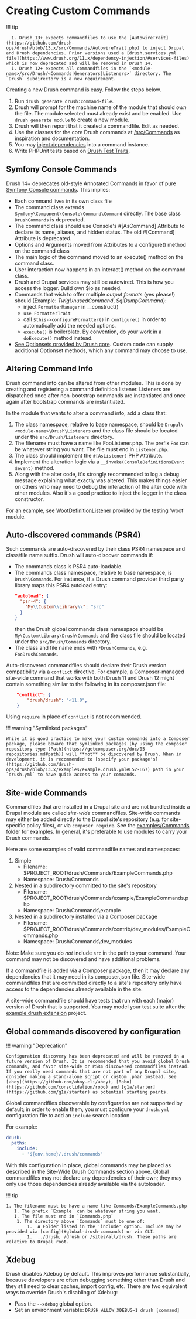 # Creating Custom Commands

!!! tip

      1. Drush 13+ expects commandfiles to use the [AutowireTrait](https://github.com/drush-ops/drush/blob/13.x/src/Commands/AutowireTrait.php) to inject Drupal and Drush dependencies. Prior versions used a [drush.services.yml file](https://www.drush.org/11.x/dependency-injection/#services-files) which is now deprecated and will be removed in Drush 14.
      1. Drush 12+ expects all commandfiles in the `<module-name>/src/Drush/<Commands|Generators|Listeners>` directory. The `Drush` subdirectory is a new requirement.

Creating a new Drush command is easy. Follow the steps below.

1. Run `drush generate drush:command-file`.
2. Drush will prompt for the machine name of the module that should _own_ the file. The module selected must already exist and be enabled. Use `drush generate module` to create a new module.
3. Drush will then report that it created a commandfile. Edit as needed.
4. Use the classes for the core Drush commands at [/src/Commands](https://github.com/drush-ops/drush/tree/13.x/src/Commands) as inspiration and documentation.
5. You may [inject dependencies](dependency-injection.md) into a command instance.
6. Write PHPUnit tests based on [Drush Test Traits](https://github.com/drush-ops/drush/blob/13.x/docs/contribute/unish.md#drush-test-traits).

## Symfony Console Commands

Drush 14+ deprecates old-style Annotated Commands in favor of pure [Symfony Console commands](https://symfony.com/doc/current/console.html). This implies:

- Each command lives in its own class file
- The command class extends `Symfony\Component\Console\Command\Command` directly. The base class `DrushCommands` is deprecated.
- The command class should use Console's #[AsCommand] Attribute to declare its name, aliases, and hidden status. The old #[Command] Attribute is deprecated.
- Options and Arguments moved from Attributes to a configure() method on the command class
- The main logic of the command moved to an execute() method on the command class.
- User interaction now happens in an interact() method on the command class.
- Drush and Drupal services may still be autowired. This is how you access the logger. Build own $io as needed.
- Commands that wish to offer multiple _output formats_ (yes please!) should (Example: _TwigUnusedCommand_,
  _SqlDumpCommand_):
    - inject `FormatterManager` in __construct()
    - `use FormatterTrait`
    - call `$this->configureFormatter()` in `configure()` in order to automatically add the needed options.
    - `execute()` is boilerplate. By convention, do your work in a `doExecute()` method instead.
- [See Optionsets provided by Drush core](https://github.com/drush-ops/drush/blob/13.x/src/Commands/OptionsSets.php). Custom code can supply additional Optionset methods, which any command may choose to use.

## Altering Command Info

Drush command info can be altered from other modules. This is done by creating and registering a command definition listener. Listeners are dispatched once after non-bootstrap commands are instantiated and once again after bootstrap commands are instantiated.

In the module that wants to alter a command info, add a class that:

1. The class namespace, relative to base namespace, should be `Drupal\<module-name>\Drush\Listeners` and the class file should be located under the `src/Drush/Listeners` directory.
1. The filename must have a name like FooListener.php. The prefix `Foo` can be whatever string you want. The file must end in `Listener.php`.
1. The class should implement the `#[AsListener]` PHP Attribute.
1. Implement the alteration logic via a `__invoke(ConsoleDefinitionsEvent $event)` method.
1. Along with the alter code, it's strongly recommended to log a debug message explaining what exactly was altered. This makes things easier on others who may need to debug the interaction of the alter code with other modules. Also it's a good practice to inject the logger in the class constructor.

For an example, see [WootDefinitionListener](https://github.com/drush-ops/drush/blob/13.x/sut/modules/unish/woot/src/Drush/Liseners/WootDefinitionListener.php) provided by the testing 'woot' module.

## Auto-discovered commands (PSR4)

Such commands are auto-discovered by their class PSR4 namespace and class/file name suffix. Drush will auto-discover commands if:

* The commands class is PSR4 auto-loadable.
* The commands class namespace, relative to base namespace, is `Drush\Commands`. For instance, if a Drush command provider third party library maps this PSR4 autoload entry:
  ```json
  "autoload": {
    "psr-4": {
      "My\\Custom\\Library\\": "src"
    }
  }
  ```
  then the Drush global commands class namespace should be `My\Custom\Library\Drush\Commands` and the class file should be located under the `src/Drush/Commands` directory.
* The class and file name ends with `*DrushCommands`, e.g. `FooDrushCommands`.

Auto-discovered commandfiles should declare their Drush version compatibility via a `conflict` directive. For example, a Composer-managed site-wide command that works with both Drush 11 and Drush 12 might contain something similar to the following in its composer.json file:
```json
    "conflict": {
        "drush/drush": "<11.0",
    }
```
Using `require` in place of `conflict` is not recommended.

!!! warning "Symlinked packages"

    While it is good practice to make your custom commands into a Composer package, please beware that symlinked packages (by using the composer repository type [Path](https://getcomposer.org/doc/05-repositories.md#path)) will **not** be discovered by Drush. When in development, it is recommended to [specify your package's](https://github.com/drush-ops/drush/blob/13.x/examples/example.drush.yml#L52-L67) path in your `drush.yml` to have quick access to your commands.

## Site-wide Commands
Commandfiles that are installed in a Drupal site and are not bundled inside a Drupal module are called _site-wide_ commandfiles. Site-wide commands may either be added directly to the Drupal site's repository (e.g. for site-specific policy files), or via `composer require`. See the [examples/Commands](https://github.com/drush-ops/drush/tree/13.x/examples/Commands) folder for examples. In general, it's preferable to use modules to carry your Drush commands.

Here are some examples of valid commandfile names and namespaces:

1. Simple
     - Filename: $PROJECT_ROOT/drush/Commands/ExampleCommands.php
     - Namespace: Drush\Commands
1. Nested in a subdirectory committed to the site's repository
     - Filename: $PROJECT_ROOT/drush/Commands/example/ExampleCommands.php
     - Namespace: Drush\Commands\example
1. Nested in a subdirectory installed via a Composer package
    - Filename: $PROJECT_ROOT/drush/Commands/contrib/dev_modules/ExampleCommands.php
    - Namespace: Drush\Commands\dev_modules

Note: Make sure you do _not_ include `src` in the path to your command. Your command may not be discovered and have additional problems.

If a commandfile is added via a Composer package, then it may declare any dependencies that it may need in its composer.json file. Site-wide commandfiles that are committed directly to a site's repository only have access to the dependencies already available in the site. 

A site-wide commandfile should have tests that run with each (major) version of Drush that is supported. You may model your test suite after the [example drush extension](https://github.com/drush-ops/example-drush-extension) project.

## Global commands discovered by configuration

!!! warning "Deprecation"

    Configuration discovery has been deprecated and will be removed in a future version of Drush. It is recommended that you avoid global Drush commands, and favor site-wide or PSR4 discovered commandfiles instead. If you really need commands that are not part of any Drupal site, consider making a stand-alone script or custom .phar instead. See [ahoy](https://github.com/ahoy-cli/ahoy), [Robo](https://github.com/consolidation/robo) and [g1a/starter](https://github.com/g1a/starter) as potential starting points.

Global commandfiles discoverable by configuration are not supported by default; in order to enable them, you must configure your `drush.yml` configuration file to add an `include` search location.

For example:

```yaml
drush:
  paths:
    include:
      - '${env.home}/.drush/commands'
```      
With this configuration in place, global commands may be placed as described in the Site-Wide Drush Commands section above. Global commandfiles may not declare any dependencies of their own; they may only use those dependencies already available via the autoloader.

!!! tip

    1. The filename must be have a name like Commands/ExampleCommands.php
       1. The prefix `Example` can be whatever string you want.
       1. The file must end in `Commands.php`
        1. The directory above `Commands` must be one of:
            1.  A Folder listed in the 'include' option. Include may be provided via [config](#global-drush-commands) or via CLI.
            1.  ../drush, /drush or /sites/all/drush. These paths are relative to Drupal root.

Xdebug
------------

Drush disables Xdebug by default. This improves performance substantially, because developers are often debugging something other than Drush and they still need to clear caches, import config, etc. There are two equivalent ways to override Drush's disabling of Xdebug:

- Pass the `--xdebug` global option.
- Set an environment variable: `DRUSH_ALLOW_XDEBUG=1 drush [command]`
